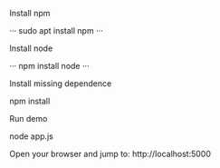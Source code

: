 Install npm
 
···
 sudo apt install npm
···

 Install node
 
···
 npm install node
···

 Install missing dependence

 npm install

 Run demo

 node app.js

 Open your browser and jump to: http://localhost:5000
